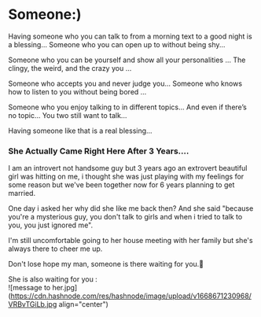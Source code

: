 # Someone:)

Having someone who you can talk to from a morning text to a good night is a blessing...
Someone who you can open up to without being shy...

Someone who you can be yourself and show all your personalities ...
The clingy, the weird, and the crazy you ...

Someone who accepts you and never judge you...
Someone who knows how to listen to you without being bored ...

Someone who you enjoy talking to in different topics...
And even if there’s no topic...
You two still want to talk...

Having someone like that is a real blessing...


### She Actually Came Right Here After 3 Years....


I am an introvert not handsome guy but 3 years ago an extrovert beautiful girl was hitting on me, i thought she was just playing with my feelings for some reason but we've been together now for 6 years planning to get married.

One day i asked her why did she  like me back then? And she said "because you're a mysterious guy, you don't talk to girls and when i tried to talk to you, you just ignored me". 

I'm still uncomfortable going to her house meeting with her family but she's always there to cheer me up.

Don't lose hope my man, someone is there waiting for you.💯

She is also waiting for you :  
![message to her.jpg](https://cdn.hashnode.com/res/hashnode/image/upload/v1668671230968/VRBvTGiLb.jpg align="center")


